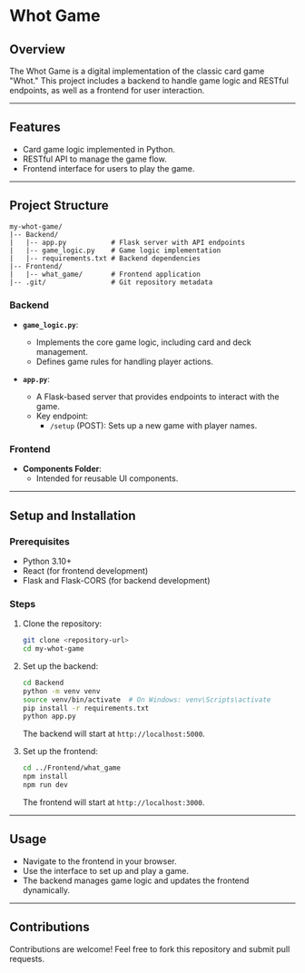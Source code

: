 # Whot Game

## Overview
The Whot Game is a digital implementation of the classic card game "Whot." This project includes a backend to handle game logic and RESTful endpoints, as well as a frontend for user interaction.

---

## Features
- Card game logic implemented in Python.
- RESTful API to manage the game flow.
- Frontend interface for users to play the game.

---

## Project Structure
```
my-whot-game/
|-- Backend/
|   |-- app.py           # Flask server with API endpoints
|   |-- game_logic.py    # Game logic implementation
|   |-- requirements.txt # Backend dependencies
|-- Frontend/
|   |-- what_game/       # Frontend application
|-- .git/                # Git repository metadata
```

### Backend
- **`game_logic.py`**:
  - Implements the core game logic, including card and deck management.
  - Defines game rules for handling player actions.

- **`app.py`**:
  - A Flask-based server that provides endpoints to interact with the game.
  - Key endpoint:
    - `/setup` (POST): Sets up a new game with player names.

### Frontend
- **Components Folder**:
  - Intended for reusable UI components.

---

## Setup and Installation

### Prerequisites
- Python 3.10+
- React (for frontend development)
- Flask and Flask-CORS (for backend development)

### Steps
1. Clone the repository:
   ```bash
   git clone <repository-url>
   cd my-whot-game
   ```

2. Set up the backend:
   ```bash
   cd Backend
   python -m venv venv
   source venv/bin/activate  # On Windows: venv\Scripts\activate
   pip install -r requirements.txt
   python app.py
   ```
   The backend will start at `http://localhost:5000`.

3. Set up the frontend:
   ```bash
   cd ../Frontend/what_game
   npm install
   npm run dev
   ```
   The frontend will start at `http://localhost:3000`.

---

## Usage
- Navigate to the frontend in your browser.
- Use the interface to set up and play a game.
- The backend manages game logic and updates the frontend dynamically.

---


## Contributions
Contributions are welcome! Feel free to fork this repository and submit pull requests.

